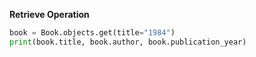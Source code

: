 **Retrieve Operation**

```python
book = Book.objects.get(title="1984")
print(book.title, book.author, book.publication_year)
